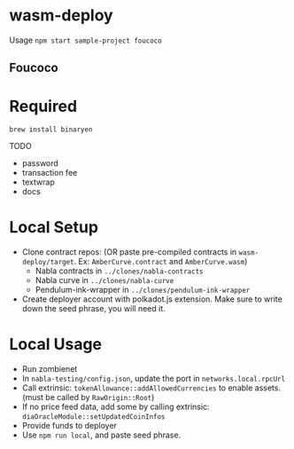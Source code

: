 # wasm-deploy

Usage `npm start sample-project foucoco`

## Foucoco

# Required

```
brew install binaryen
```

TODO

- password
- transaction fee
- textwrap
- docs


# Local Setup

- Clone contract repos: (OR paste pre-compiled contracts in `wasm-deploy/target`. Ex: `AmberCurve.contract` and `AmberCurve.wasm`)
    - Nabla contracts in `../clones/nabla-contracts`
    - Nabla curve in `../clones/nabla-curve` 
    - Pendulum-ink-wrapper in `../clones/pendulum-ink-wrapper`
- Create deployer account with polkadot.js extension. Make sure to write down the seed phrase, you will need it.

# Local Usage 

- Run zombienet
- In `nabla-testing/config.json`, update the port in `networks.local.rpcUrl`
- Call extrinsic: `tokenAllowance::addAllowedCurrencies`  to enable assets. (must be called by `RawOrigin::Root`)
- If no price feed data, add some by calling extrinsic: `diaOracleModule::setUpdatedCoinInfos`
- Provide funds to deployer
- Use `npm run local`, and paste seed phrase.
